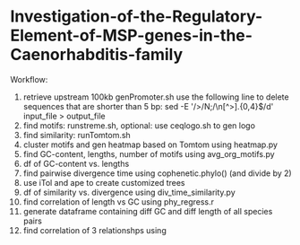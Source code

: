 # Investigation-of-the-Regulatory-Element-of-MSP-genes-in-the-Caenorhabditis-family

Workflow:
1. retrieve upstream 100kb genPromoter.sh
   use the following line to delete sequences that are shorter than 5 bp:
    sed -E '/>/N;/\n[^>].{0,4}$/d' input_file > output_file
3. find motifs: runstreme.sh, optional: use ceqlogo.sh to gen logo
4. find similarity: runTomtom.sh
5. cluster motifs and gen heatmap based on Tomtom using heatmap.py
6. find GC-content, lengths, number of motifs using avg_org_motifs.py
7. df of GC-content vs. lengths
8. find pairwise divergence time using cophenetic.phylo() (and divide by 2)
9. use iTol and ape to create customized trees
10. df of similarity vs. divergence using div_time_similarity.py
11. find correlation of length vs GC using phy_regress.r
12. generate dataframe containing diff GC and diff length of all species pairs
13. find correlation of 3 relationshps using 
